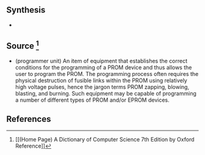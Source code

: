 ## Synthesis
- 
## Source [^1]
- (programmer unit) An item of equipment that establishes the correct conditions for the programming of a PROM device and thus allows the user to program the PROM. The programming process often requires the physical destruction of fusible links within the PROM using relatively high voltage pulses, hence the jargon terms PROM zapping, blowing, blasting, and burning. Such equipment may be capable of programming a number of different types of PROM and/or EPROM devices.
## References

[^1]: [[(Home Page) A Dictionary of Computer Science 7th Edition by Oxford Reference]]